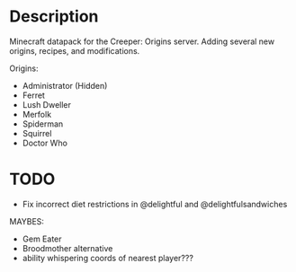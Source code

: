 # Description

Minecraft datapack for the Creeper: Origins server. Adding several new origins, recipes, and modifications.

Origins:
- Administrator (Hidden)
- Ferret
- Lush Dweller
- Merfolk
- Spiderman
- Squirrel
- Doctor Who


# TODO
- Fix incorrect diet restrictions in @delightful and @delightfulsandwiches


MAYBES:
- Gem Eater
- Broodmother alternative
- ability whispering coords of nearest player???